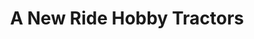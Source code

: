 ---
title: "A New Ride Hobby Tractors"
url: /pleasant-grove/a-new-ride-hobby-tractors/
shop: car
---